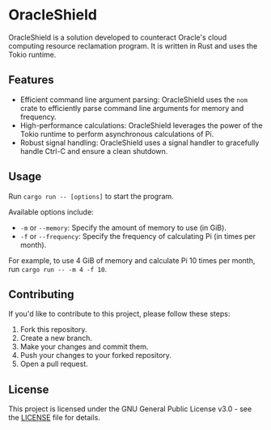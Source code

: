# OracleShield

OracleShield is a solution developed to counteract Oracle's cloud computing resource reclamation program. It is written in Rust and uses the Tokio runtime.

## Features

- Efficient command line argument parsing: OracleShield uses the `nom` crate to efficiently parse command line arguments for memory and frequency.
- High-performance calculations: OracleShield leverages the power of the Tokio runtime to perform asynchronous calculations of Pi.
- Robust signal handling: OracleShield uses a signal handler to gracefully handle Ctrl-C and ensure a clean shutdown.

## Usage

Run `cargo run -- [options]` to start the program.

Available options include:

- `-m` or `--memory`: Specify the amount of memory to use (in GiB).
- `-f` or `--frequency`: Specify the frequency of calculating Pi (in times per month).

For example, to use 4 GiB of memory and calculate Pi 10 times per month, run `cargo run -- -m 4 -f 10`.

## Contributing

If you'd like to contribute to this project, please follow these steps:

1. Fork this repository.
2. Create a new branch.
3. Make your changes and commit them.
4. Push your changes to your forked repository.
5. Open a pull request.

## License

This project is licensed under the GNU General Public License v3.0 - see the [LICENSE](./LICENSE) file for details.
